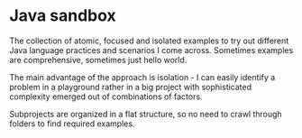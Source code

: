 # Java sandbox

The collection of atomic, focused and isolated examples to try out different Java language practices and scenarios I
come across. Sometimes examples are comprehensive, sometimes just hello world.

The main advantage of the approach is isolation - I can easily identify a problem in a playground rather in a big
project with sophisticated complexity emerged out of combinations of factors.

Subprojects are organized in a flat structure, so no need to crawl through folders to find required examples.
